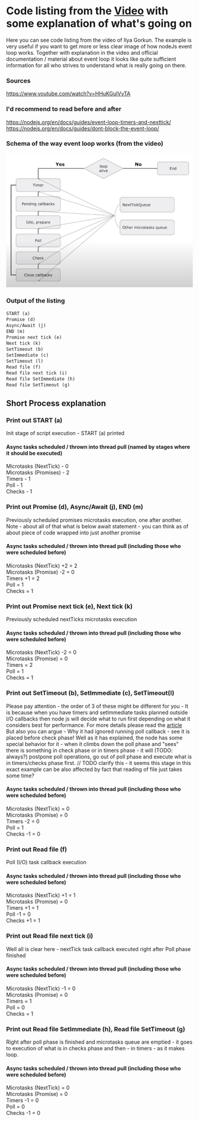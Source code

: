 
# Code listing from the [Video](https://www.youtube.com/watch?v=HHuKGuIVvTA) with some explanation of what's going on

Here you can see code listing from the video of Ilya Gorkun. The example is very useful if you want to get more or less clear image of how nodeJs event loop
works. Together with explanation in the video and official documentation / material about event loop it looks like quite sufficient information for all who 
strives to understand what is really going on there.

### Sources
https://www.youtube.com/watch?v=HHuKGuIVvTA  

### I'd recommend to read before and after
https://nodejs.org/en/docs/guides/event-loop-timers-and-nexttick/  
https://nodejs.org/en/docs/guides/dont-block-the-event-loop/

### Schema of the way event loop works (from the video)
![img.png](img.png)

### Output of the listing
```
START (a)
Promise (d)
Async/Await (j)
END (m)
Promise next tick (e)
Next tick (k)
SetTimeout (b)
SetImmediate (c)
SetTimeout (l)
Read file (f)
Read file next tick (i)
Read file SetImmediate (h)
Read file SetTimeout (g)
```
## Short Process explanation

### Print out START (a)
Init stage of script execution - START (a) printed
#### Async tasks scheduled / thrown into thread pull (named by stages where it should be executed)   
Microtasks (NextTick) - 0  
Microtasks (Promises) - 2  
Timers - 1  
Poll - 1  
Checks - 1  


### Print out Promise (d), Async/Await (j), END (m)
Previously scheduled promises microtasks execution, one after another.
Note - about all of that what is below await statement - 
you can think as of about piece of code wrapped into just another 
promise
#### Async tasks scheduled / thrown into thread pull (including those who were scheduled before)
Microtasks (NextTick) +2 = 2  
Microtasks (Promise) -2 = 0  
Timers +1 = 2  
Poll = 1  
Checks = 1  


### Print out Promise next tick (e), Next tick (k)
Previously scheduled nextTicks microtasks execution  
#### Async tasks scheduled / thrown into thread pull (including those who were scheduled before)
Microtasks (NextTick) -2 = 0  
Microtasks (Promise) = 0  
Timers = 2  
Poll = 1  
Checks = 1  


### Print out SetTimeout (b), SetImmediate (c), SetTimeout(l)
Please pay attention - the order of 3 of these might be different for you - 
It is because when you have timers and setImmediate tasks planned outside I/O callbacks
then node js will decide what to run first depending on what it considers best for performance. For more
details please read the [article](https://nodejs.org/en/docs/guides/event-loop-timers-and-nexttick/)  
But also you can argue - Why it had ignored running poll callback - see it is placed before check phase!
Well as it has explained, the node has some special behavior for it - when it climbs down the poll phase and "sees" there is something in 
check phase or in timers phase - it will (TODO: always?) postpone poll operations, go out of poll phase and execute what is in timers/checks phase first. 
// TODO clarify this - it seems this stage in this exact example can be also affected by fact that reading of file just takes some time?
#### Async tasks scheduled / thrown into thread pull (including those who were scheduled before)
Microtasks (NextTick) = 0  
Microtasks (Promise) = 0  
Timers -2 = 0  
Poll = 1  
Checks -1 = 0  


### Print out Read file (f)
Poll (I/O) task callback execution
#### Async tasks scheduled / thrown into thread pull (including those who were scheduled before)
Microtasks (NextTick) +1 = 1  
Microtasks (Promise) = 0  
Timers +1 = 1  
Poll -1 = 0  
Checks +1 = 1  


### Print out Read file next tick (i)
Well all is clear here - nextTick task callback executed right after Poll phase finished
#### Async tasks scheduled / thrown into thread pull (including those who were scheduled before)
Microtasks (NextTick) -1 = 0  
Microtasks (Promise) = 0  
Timers = 1  
Poll = 0  
Checks = 1

### Print out Read file SetImmediate (h), Read file SetTimeout (g)
Right after poll phase is finished and microtasks queue are emptied - it goes to execution of what is in checks phase
and then - in timers - as it makes loop.
#### Async tasks scheduled / thrown into thread pull (including those who were scheduled before)
Microtasks (NextTick) = 0  
Microtasks (Promise) = 0  
Timers -1 = 0  
Poll = 0  
Checks -1 = 0


